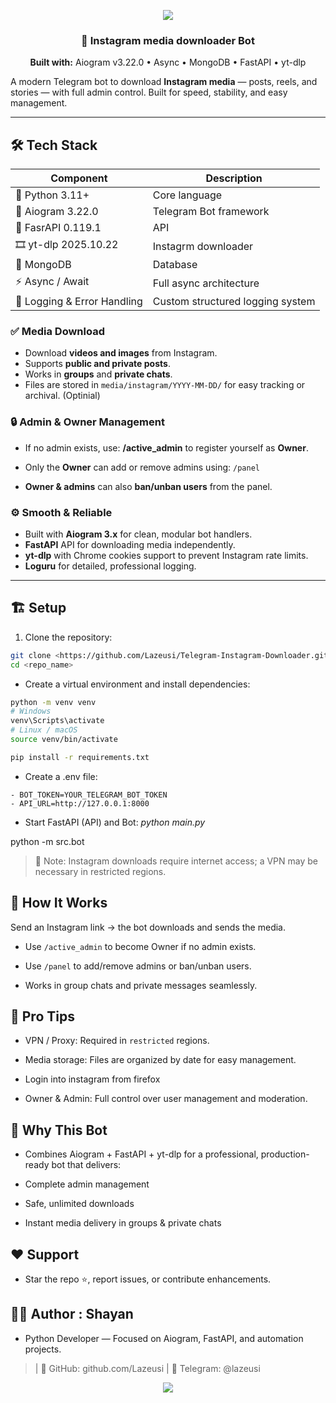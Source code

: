 <p align="center">
  <img src="https://capsule-render.vercel.app/api?type=waving&color=gradient&height=180&section=header&text=Instagram%20Downloader%20Bot&fontSize=45&fontAlignY=35&animation=twinkling&fontColor=fff" />
</p>

<h3 align="center">🚀 Instagram media downloader Bot</h3>

<p align="center">
  <b>Built with:</b> Aiogram v3.22.0 • Async • MongoDB • FastAPI • yt-dlp
</p>

A modern Telegram bot to download **Instagram media** — posts, reels, and stories — with full admin control. Built for speed, stability, and easy management.

---

## 🛠️ Tech Stack
| Component | Description |
|------------|-------------|
| 🐍 Python 3.11+ | Core language |
| 🤖 Aiogram 3.22.0 | Telegram Bot framework |
| 🚀 FasrAPI 0.119.1 | API |
| 🎞️ yt-dlp 2025.10.22 | Instagrm downloader |
| 🍃 MongoDB | Database |
| ⚡ Async / Await | Full async architecture |
| 🧰 Logging & Error Handling | Custom structured logging system |

### ✅ Media Download
- Download **videos and images** from Instagram.  
- Supports **public and private posts**.  
- Works in **groups** and **private chats**.  
- Files are stored in `media/instagram/YYYY-MM-DD/` for easy tracking or archival. (Optinial)

### 🔒 Admin & Owner Management
- If no admin exists, use: **/active_admin** to register yourself as **Owner**.  

- Only the **Owner** can add or remove admins using: `/panel`



- **Owner & admins** can also **ban/unban users** from the panel.  

### ⚙️ Smooth & Reliable
- Built with **Aiogram 3.x** for clean, modular bot handlers.  
- **FastAPI** API for downloading media independently.  
- **yt-dlp** with Chrome cookies support to prevent Instagram rate limits.  
- **Loguru** for detailed, professional logging.

---

## 🏗️ Setup

1. Clone the repository:

```bash
git clone <https://github.com/Lazeusi/Telegram-Instagram-Downloader.git>
cd <repo_name>
```
- Create a virtual environment and install dependencies:
```bash
python -m venv venv
# Windows
venv\Scripts\activate
# Linux / macOS
source venv/bin/activate
```
```bash
pip install -r requirements.txt
```

- Create a .env file:
```.env
- BOT_TOKEN=YOUR_TELEGRAM_BOT_TOKEN
- API_URL=http://127.0.0.1:8000
```
- Start FastAPI (API) and Bot: *python main.py*

python -m src.bot
> 🔹 Note: Instagram downloads require internet access; a VPN may be necessary in restricted regions.

## 📌 How It Works
Send an Instagram link → the bot downloads and sends the media.

- Use `/active_admin` to become Owner if no admin exists.

- Use `/panel` to add/remove admins or ban/unban users.

- Works in group chats and private messages seamlessly.

## 🔧 Pro Tips

- VPN / Proxy: Required in `restricted` regions.

- Media storage: Files are organized by date for easy management.

- Login into instagram from firefox 

- Owner & Admin: Full control over user management and moderation.

## 🏅 Why This Bot
- Combines Aiogram + FastAPI + yt-dlp for a professional, production-ready bot that delivers:

- Complete admin management

- Safe, unlimited downloads

- Instant media delivery in groups & private chats

## ❤️ Support
- Star the repo ⭐, report issues, or contribute enhancements.


## 🧑‍💻 Author : **Shayan**

- Python Developer — Focused on Aiogram, FastAPI, and automation projects.
> | 🔗 GitHub: github.com/Lazeusi
> | 🐍 Telegram: @lazeusi

<p align="center"> <img src="https://capsule-render.vercel.app/api?type=waving&color=gradient&height=120&section=footer"/> </p>